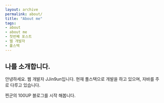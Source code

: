 ```yaml
---
layout: archive
permalink: about/
title: "About me"
tags:
- about
- about me
- 첫번째 포스트
- 웹 개발자
- 풀스택 
---
```


## 나를 소개합니다.
안녕하세요. 웹 개발자 JJin9un입니다.
현재 풀스택으로 개발을 하고 있으며, 자바를 주로 다루고 있습니다.

찐군의 100UP 블로그를 시작 해봅니다.